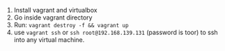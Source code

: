 1. Install vagrant and virtualbox
2. Go inside vagrant directory
3. Run: `vagrant destroy -f && vagrant up`
4. use `vagrant ssh` or `ssh root@192.168.139.131` (password is toor) to ssh into any virtual machine.